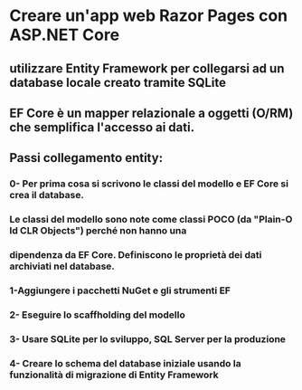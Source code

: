 #  Creare un'app web Razor Pages con ASP.NET Core

## utilizzare Entity Framework per collegarsi ad un database locale creato tramite SQLite
## EF Core è un mapper relazionale a oggetti (O/RM) che semplifica l'accesso ai dati. 

## Passi collegamento entity:

### 0- Per prima cosa si scrivono le classi del modello e EF Core si crea il database.
### Le classi del modello sono note come classi POCO (da "Plain-O ld CLR Objects") perché non hanno una 
### dipendenza da EF Core. Definiscono le proprietà dei dati archiviati nel database.

### 1-Aggiungere i pacchetti NuGet e gli strumenti EF

### 2- Eseguire lo scaffholding del modello

### 3- Usare SQLite per lo sviluppo, SQL Server per la produzione

### 4- Creare lo schema del database iniziale usando la funzionalità di migrazione di Entity Framework